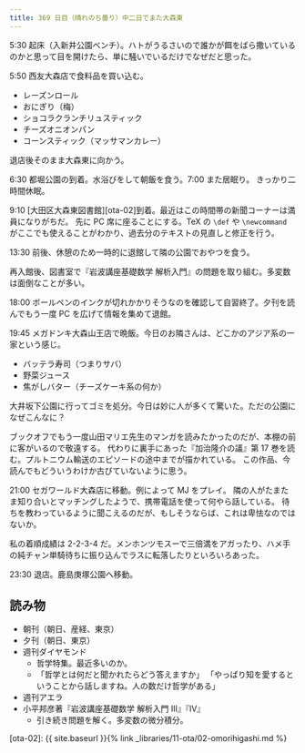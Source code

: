 ```yaml
---
title: 369 日目（晴れのち曇り）中二日でまた大森東
---
```


5:30 起床（入新井公園ベンチ）。ハトがうるさいので誰かが餌をばら撒いているのかと思って目を開けたら、単に騒いでいるだけでなぜだと思った。

5:50 西友大森店で食料品を買い込む。

* レーズンロール
* おにぎり（梅）
* ショコラクランチリュスティック
* チーズオニオンパン
* コーンスティック（マッサマンカレー）

退店後そのまま大森東に向かう。

6:30 都堀公園の到着。水浴びをして朝飯を食う。7:00 また居眠り。
きっかり二時間休眠。

9:10 [大田区大森東図書館][ota-02]到着。最近はこの時間帯の新聞コーナーは満員になりがちだ。
先に PC 席に座ることにする。TeX の `\def` や `\newcommand` がここでも使えることがわかり、過去分のテキストの見直しと修正を行う。

13:30 前後、休憩のため一時的に退館して隣の公園でおやつを食う。

再入館後、図書室で『岩波講座基礎数学 解析入門』の問題を取り組む。多変数は面倒なことが多い。

18:00 ボールペンのインクが切れかかりそうなのを確認して自習終了。夕刊を読んでもう一度 PC を広げて情報を集めて退館。

19:45 メガドンキ大森山王店で晩飯。今日のお隣さんは、どこかのアジア系の一家という感じ。

* バッテラ寿司（つまりサバ）
* 野菜ジュース
* 焦がしバター（チーズケーキ系の何か）

大井坂下公園に行ってゴミを処分。今日は妙に人が多くて驚いた。ただの公園になぜこんなに？

ブックオフでもう一度山田マリエ先生のマンガを読みたかったのだが、本棚の前に客がいるので敬遠する。
代わりに裏手にあった『加治隆介の議』第 17 巻を読む。プルトニウム輸送のエピソードの途中までが描かれている。
この作品、今読んでもどういうわけか古びていないように思う。

21:00 セガワールド大森店に移動。例によって MJ をプレイ。
隣の人がたまたま知り合いとマッチングしたようで、携帯電話を使って何やら話している。
待ちを教わっているように聞こえるのだが、もしそうならば、これは卑怯なのではないか。

私の着順成績は 2-2-3-4 だ。メンホンツモスーで三倍満をアガったり、ハメ手の純チャン単騎待ちに振り込んでラスに転落したりといろいろあった。

23:30 退店。鹿島庚塚公園へ移動。

## 読み物

* 朝刊（朝日、産経、東京）
* 夕刊（朝日、東京）
* 週刊ダイヤモンド
  * 哲学特集。最近多いのか。
  * 「哲学とは何だと聞かれたらどう答えますか」
    「やっぱり知を愛するということから話しますね。人の数だけ哲学がある」
* 週刊アエラ
* 小平邦彦著『岩波講座基礎数学 解析入門 III』『IV』
  * 引き続き問題を解く。多変数の微分積分。

[ota-02]: {{ site.baseurl }}{% link _libraries/11-ota/02-omorihigashi.md %}
